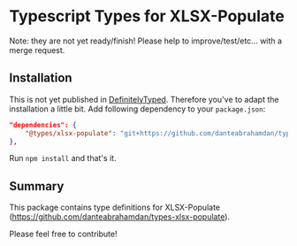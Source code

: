 # Typescript Types for XLSX-Populate
Note: they are not yet ready/finish! Please help to improve/test/etc... with a merge request.

## Installation
This is not yet published in [DefinitelyTyped](https://github.com/DefinitelyTyped/DefinitelyTyped). Therefore you've to adapt the installation a little bit. Add following dependency to your `package.json`:

```json
"dependencies": {
    "@types/xlsx-populate": "git+https://github.com/danteabrahamdan/types-xlsx-populate.git"
},
```

Run `npm install` and that's it.

## Summary
This package contains type definitions for XLSX-Populate (https://github.com/danteabrahamdan/types-xlsx-populate).

Please feel free to contribute!
